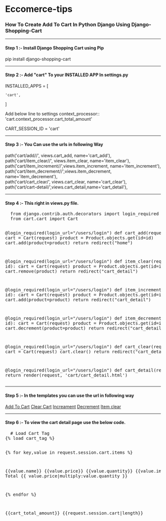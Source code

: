 # Eccomerce-tips


<h3>How To Create Add To Cart In Python Django Using Django-Shopping-Cart</h3>
<hr>

<h4>Step 1 :- Install Django Shopping Cart using Pip</h4>
<p>pip install django-shopping-cart</p>
<hr>

<h4>
  Step 2 :- Add "cart" To your INSTALLED APP In settings.py 
</h4>
<p>
  INSTALLED_APPS = [
    
    'cart',
]

Add below line to settings context_processor::
    'cart.context_processor.cart_total_amount'

CART_SESSION_ID = 'cart'
</p>

<hr>

<h4>Step 3 :- You Can use the urls in following Way </h4>
<p>
    path('cart/add/<int:id>/', views.cart_add, name='cart_add'),<br>
    path('cart/item_clear/<int:id>/', views.item_clear, name='item_clear'),<br>
    path('cart/item_increment/<int:id>/',views.item_increment, name='item_increment'),<br>
    path('cart/item_decrement/<int:id>/',views.item_decrement, name='item_decrement'),<br>
    path('cart/cart_clear/', views.cart_clear, name='cart_clear'), <br>
    path('cart/cart-detail/',views.cart_detail,name='cart_detail'),<br>
</p>
<hr>
      
<h4>Step 4 :- This right in views.py file.</h4>
<pre>
  from django.contrib.auth.decorators import login_required
  from cart.cart import Cart

@login_required(login_url="/users/login")
def cart_add(request, id):
    cart = Cart(request)
    product = Product.objects.get(id=id)
    cart.add(product=product)
    return redirect("home")


@login_required(login_url="/users/login")
def item_clear(request, id):
    cart = Cart(request)
    product = Product.objects.get(id=id)
    cart.remove(product)
    return redirect("cart_detail")


@login_required(login_url="/users/login")
def item_increment(request, id):
    cart = Cart(request)
    product = Product.objects.get(id=id)
    cart.add(product=product)
    return redirect("cart_detail")


@login_required(login_url="/users/login")
def item_decrement(request, id):
    cart = Cart(request)
    product = Product.objects.get(id=id)
    cart.decrement(product=product)
    return redirect("cart_detail")


@login_required(login_url="/users/login")
def cart_clear(request):
    cart = Cart(request)
    cart.clear()
    return redirect("cart_detail")


@login_required(login_url="/users/login")
def cart_detail(request):
    return render(request, 'cart/cart_detail.html')
</pre>

<hr>

<h4> Step 5 :- In the templates you can use the url in following way</h4>
<p>
  <a href="{% url 'cart_add' product.id %}">Add To Cart</a>
  <a href="{% url 'cart_clear' %}">Clear Cart</a>
  <a href="{% url 'item_increment' value.product_id %}">Increament</a>
  <a href="{% url 'item_decrement' value.product_id %}">Decrement</a>
  <a href="{% url 'item_clear' key %}">Item clear</a>
</p>

<hr>
<h4>
  Step 6 :- To view the cart detail page use the below code.
</h4>
<pre>
  # Load Cart Tag
{% load cart_tag %}

{% for key,value in request.session.cart.items %}

   {{value.name}} 
   {{value.price}} 
   {{value.quantity}} 
   {{value.image}} 
   Total 
   {{ value.price|multiply:value.quantity }}
 
{% endfor %}

{{cart_total_amount}}
{{request.session.cart|length}}
</pre>
